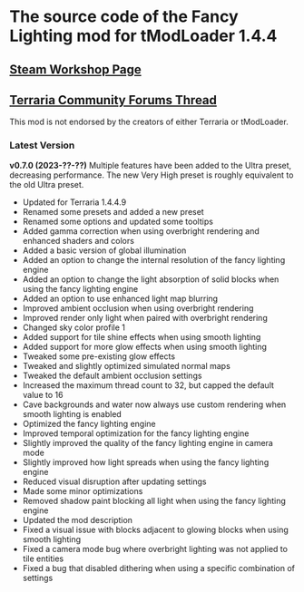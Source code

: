 ﻿# The source code of the Fancy Lighting mod for tModLoader 1.4.4

## [Steam Workshop Page](https://steamcommunity.com/sharedfiles/filedetails/?id=2822950837)
## [Terraria Community Forums Thread](https://forums.terraria.org/index.php?threads/fancy-lighting-mod.113067/)

This mod is not endorsed by the creators of either Terraria or tModLoader.

### Latest Version

**v0.7.0 (2023-??-??)**
Multiple features have been added to the Ultra preset, decreasing performance. The new Very High preset is roughly equivalent to the old Ultra preset.
- Updated for Terraria 1.4.4.9
- Renamed some presets and added a new preset
- Renamed some options and updated some tooltips
- Added gamma correction when using overbright rendering and enhanced shaders and colors
- Added a basic version of global illumination
- Added an option to change the internal resolution of the fancy lighting engine
- Added an option to change the light absorption of solid blocks when using the fancy lighting engine
- Added an option to use enhanced light map blurring
- Improved ambient occlusion when using overbright rendering
- Improved render only light when paired with overbright rendering
- Changed sky color profile 1
- Added support for tile shine effects when using smooth lighting
- Added support for more glow effects when using smooth lighting
- Tweaked some pre-existing glow effects
- Tweaked and slightly optimized simulated normal maps
- Tweaked the default ambient occlusion settings
- Increased the maximum thread count to 32, but capped the default value to 16
- Cave backgrounds and water now always use custom rendering when smooth lighting is enabled
- Optimized the fancy lighting engine
- Improved temporal optimization for the fancy lighting engine
- Slightly improved the quality of the fancy lighting engine in camera mode
- Slightly improved how light spreads when using the fancy lighting engine
- Reduced visual disruption after updating settings
- Made some minor optimizations
- Removed shadow paint blocking all light when using the fancy lighting engine
- Updated the mod description
- Fixed a visual issue with blocks adjacent to glowing blocks when using smooth lighting
- Fixed a camera mode bug where overbright lighting was not applied to tile entities
- Fixed a bug that disabled dithering when using a specific combination of settings
